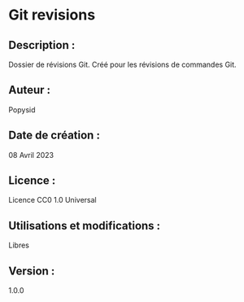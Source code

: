 # Git revisions

## Description : 
Dossier de révisions Git.
Créé pour les révisions de commandes Git.

## Auteur : 

Popysid

## Date de création : 

08 Avril 2023

## Licence : 

Licence CC0 1.0 Universal

## Utilisations et modifications :

Libres

## Version :

1.0.0

